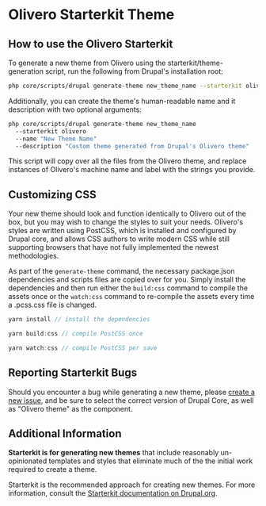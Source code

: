 # Olivero Starterkit Theme

## How to use the Olivero Starterkit

To generate a new theme from Olivero using the starterkit/theme-generation
script, run the following from Drupal's installation root:

```sh
php core/scripts/drupal generate-theme new_theme_name --starterkit olivero
```

Additionally, you can create the theme's human-readable name and it description
with two optional arguments:

```sh
php core/scripts/drupal generate-theme new_theme_name
  --starterkit olivero
  --name "New Theme Name"
  --description "Custom theme generated from Drupal's Olivero theme"
```

This script will copy over all the files from the Olivero theme, and replace
instances of Olivero's machine name and label with the strings you provide.

## Customizing CSS

Your new theme should look and function identically to Olivero out of the box,
but you may wish to change the styles to suit your needs. Olivero's styles are
written using PostCSS, which is installed and configured by Drupal core, and
allows CSS authors to write modern CSS while still supporting browsers that have
not fully implemented the newest methodologies.

As part of the `generate-theme` command, the necessary package.json dependencies
and scripts files are copied over for you. Simply install the dependencies and
then run either the `build:css` command to compile the assets once or the
`watch:css` command to re-compile the assets every time a .pcss.css file is
changed.

```js
yarn install // install the dependencies

yarn build:css // compile PostCSS once

yarn watch:css // compile PostCSS per save
```

## Reporting Starterkit Bugs

Should you encounter a bug while generating a new theme, please
[create a new issue](https://www.drupal.org/node/add/project-issue/drupal), and
be sure to select the correct version of Drupal Core, as well as "Olivero theme"
as the component.

## Additional Information

**Starterkit is for generating new themes** that include
reasonably un-opinionated templates and styles that eliminate much of the
the initial work required to create a theme.

Starterkit is the recommended approach for creating new themes. For more
information, consult the
[Starterkit documentation on Drupal.org](https://www.drupal.org/docs/core-modules-and-themes/core-themes/starterkit-theme).
